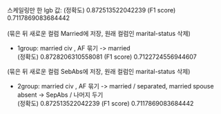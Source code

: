 스케일링만 한 lgb 값: (정확도) 0.872513522042239 (F1 score) 0.7117869083684442
<br><br>
(묶은 뒤 새로운 컬럼 Married에 저장, 원래 컬럼인 marital-status 삭제)
- 1group: married civ , AF 묶기 -> married <br>
                     (정확도) 0.8728206310558081 (F1 score) 0.7122724556944607
                     
(묶은 뒤 새로운 컬럼 SebAbs에 저장, 원래 컬럼인 marital-status 삭제)                     
-  2group: married civ , AF 묶기 -> married / separated, married spouse absent -> SepAbs / 나머지 두기 <br>
                     (정확도) 0.872513522042239 (F1 score) 0.7117869083684442
